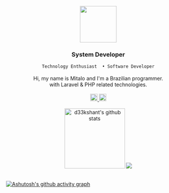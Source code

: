<div align="center">
	<img src="https://media.giphy.com/media/WFZvB7VIXBgiz3oDXE/giphy.gif" width="100"/>
	<h3>System Developer</h3>
	<code>Technology Enthusiast  • Software Developer</code> <br /><br />
	Hi, my name is Mitalo and I'm a Brazilian programmer.
	<br />
	with Laravel & PHP related technologies.
	<br />
	<br />
	<a href="https://linkedin.com/in/mitalo-ammon">
		<img  height="20" src="https://img.shields.io/badge/LinkedIn-1f6feb?style=flat&logo=linkedin&logoColor=white" alt="LinkedIn Badge"/>
	</a>
	<a href="mitaloammon68@gmail.com">
		<img height="20" src="https://img.shields.io/badge/Contact-238636?style=flat&logo=gmail&logoColor=white" alt="Twitter Badge"/>
	</a>
	<br />
	<br />
	<img height="165px" src="https://github-readme-stats.vercel.app/api?username=mitaloammon&count_private=true&border_color=0d1117&title_color=58a6ff&text_color=c9d1d9&show_icons=true&theme=github_dark" alt="d33kshant's github stats" />
	<img src="https://github-readme-stats.vercel.app/api/top-langs/?username=mitaloammon&layout=compact&border_color=0d1117&title_color=58a6ff&text_color=c9d1d9&show_icons=true&theme=github_dark" />
	<!-- <img width="772.84px" src="https://activity-graph.herokuapp.com/graph?username=mitaloammon&bg_color=0d1117&color=c8d0d9&line=555&point=58a6ff&area=true&hide_border=true&radius=4.5" /> -->
</div>

<br>

[![Ashutosh's github activity graph](https://github-readme-activity-graph.vercel.app/graph?username=mitaloammon&theme=github-compact)](https://github.com/ashutosh00710/github-readme-activity-graph)
  
<br>
